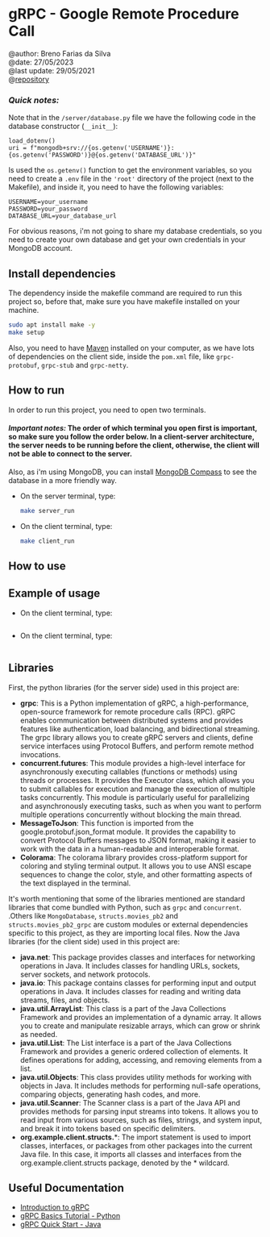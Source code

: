 # gRPC - Google Remote Procedure Call
@author: Breno Farias da Silva    
@date: 27/05/2023  
@last update: 29/05/2021  
@[repository](https://github.com/BrenoFariasdaSilva/University/tree/main/Distributed%20Systems/Activity%2004%20-%20gRPC)  

### ***Quick notes:*** 
Note that in the ```/server/database.py``` file we have the following code in the database constructor (```__init__```):

    load_dotenv()
    uri = f"mongodb+srv://{os.getenv('USERNAME')}:{os.getenv('PASSWORD')}@{os.getenv('DATABASE_URL')}"
        
Is used the ```os.getenv()``` function to get the environment variables, so you need to create a ```.env``` file in the ```'root'``` directory of the project (next to the Makefile), and inside it, you need to have the following variables:

    USERNAME=your_username
    PASSWORD=your_password
    DATABASE_URL=your_database_url

For obvious reasons, i'm not going to share my database credentials, so you need to create your own database and get your own credentials in your MongoDB account.

## Install dependencies
The dependency inside the makefile command are required to run this project so, before that, make sure you have makefile installed on your machine.
```bash
sudo apt install make -y
make setup
```
Also, you need to have [Maven](https://maven.apache.org/) installed on your computer, as we have lots of dependencies on the client side, inside the ```pom.xml``` file, like `grpc-protobuf`, `grpc-stub` and `grpc-netty`.  

## How to run
In order to run this project, you need to open two terminals.
#### ***Important notes:*** The order of which terminal you open first is important, so make sure you follow the order below.  In a client-server architecture, the server needs to be running before the client, otherwise, the client will not be able to connect to the server.
Also, as i'm using MongoDB, you can install [MongoDB Compass](https://www.mongodb.com/try/download/compass) to see the database in a more friendly way.
* On the server terminal, type:  
    ```bash
    make server_run
    ```
* On the client terminal, type:  
    ```bash 
    make client_run
    ```
## How to use

## Example of usage
* On the client terminal, type:  
    ```bash
    
    ```
* On the client terminal, type:   
    ```bash

    ```
## Libraries
First, the python libraries (for the server side) used in this project are:
- **grpc**: This is a Python implementation of gRPC, a high-performance, open-source framework for remote procedure calls (RPC). gRPC enables communication between distributed systems and provides features like authentication, load balancing, and bidirectional streaming. The grpc library allows you to create gRPC servers and clients, define service interfaces using Protocol Buffers, and perform remote method invocations.
- **concurrent.futures**: This module provides a high-level interface for asynchronously executing callables (functions or methods) using threads or processes. It provides the Executor class, which allows you to submit callables for execution and manage the execution of multiple tasks concurrently. This module is particularly useful for parallelizing and asynchronously executing tasks, such as when you want to perform multiple operations concurrently without blocking the main thread.
- **MessageToJson**: This function is imported from the google.protobuf.json_format module. It provides the capability to convert Protocol Buffers messages to JSON format, making it easier to work with the data in a human-readable and interoperable format.
- **Colorama**: The colorama library provides cross-platform support for coloring and styling terminal output. It allows you to use ANSI escape sequences to change the color, style, and other formatting aspects of the text displayed in the terminal.
 
It's worth mentioning that some of the libraries mentioned are standard libraries that come bundled with Python, such as `grpc` and `concurrent`. .Others like `MongoDatabase`, `structs.movies_pb2` and `structs.movies_pb2_grpc` are custom modules or external dependencies specific to this project, as they are importing local files.
Now the Java libraries (for the client side) used in this project are:

- **java.net**: This package provides classes and interfaces for networking operations in Java. It includes classes for handling URLs, sockets, server sockets, and network protocols.
- **java.io**: This package contains classes for performing input and output operations in Java. It includes classes for reading and writing data streams, files, and objects.
- **java.util.ArrayList**: This class is a part of the Java Collections Framework and provides an implementation of a dynamic array. It allows you to create and manipulate resizable arrays, which can grow or shrink as needed.
- **java.util.List**: The List interface is a part of the Java Collections Framework and provides a generic ordered collection of elements. It defines operations for adding, accessing, and removing elements from a list.
- **java.util.Objects**: This class provides utility methods for working with objects in Java. It includes methods for performing null-safe operations, comparing objects, generating hash codes, and more.
- **java.util.Scanner**: The Scanner class is a part of the Java API and provides methods for parsing input streams into tokens. It allows you to read input from various sources, such as files, strings, and system input, and break it into tokens based on specific delimiters.
- **org.example.client.structs.***: The import statement is used to import classes, interfaces, or packages from other packages into the current Java file. In this case, it imports all classes and interfaces from the org.example.client.structs package, denoted by the * wildcard.

## Useful Documentation
* [Introduction to gRPC](https://grpc.io/docs/what-is-grpc/introduction/)
* [gRPC Basics Tutorial - Python](https://grpc.io/docs/languages/python/basics/)
* [gRPC Quick Start - Java](https://grpc.io/docs/languages/java/quickstart/)